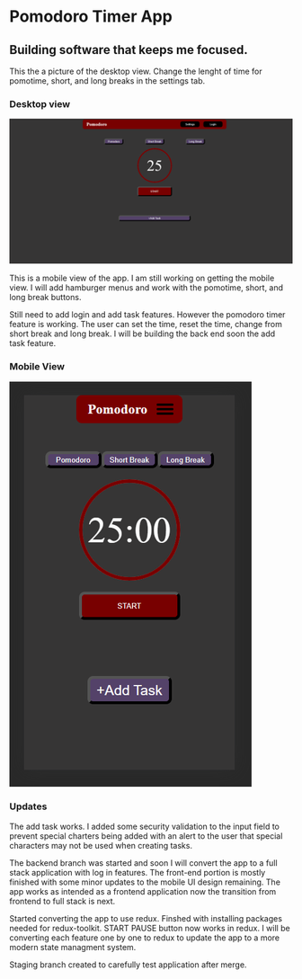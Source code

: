 # Pomodoro Timer App

## Building software that keeps me focused. 

This the a picture of the desktop view. Change the lenght of time for pomotime, short, and long breaks in the settings tab.  

### Desktop view
![appPhoto](./frontend/public/1.PNG)

This is a mobile view of the app. I am still working on getting the mobile view. I will add hamburger menus and work with the pomotime, short, and long break buttons. 

Still need to add login and add task features. However the pomodoro timer feature is working. The user can set the time, reset the time, change from short break and long break. I will be building the back end soon the add task feature.  

### Mobile View
![mobileView](./frontend/public/2.PNG)


### Updates

The add task works. I added some security validation to the input field to prevent special charters being added with an alert to the user that special characters may not be used when creating tasks. 

The backend branch was started and soon I will convert the app to a full stack application with log in features. The front-end portion is mostly finished with some minor updates to the mobile UI design remaining. The app works as intended as a frontend application now the transition from frontend to full stack is next. 

Started converting the app to use redux. Finshed with installing packages needed for redux-toolkit. START PAUSE button now works in redux. I will be converting each feature one by one to redux to update the app to a more modern state managment system. 

Staging branch created to carefully test application after merge.
